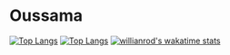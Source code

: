 # Oussama
[![Top Langs](https://github-readme-stats.vercel.app/api/top-langs/?username=LariouchOussama)](https://github.com/LariouchOussama/github-readme-stats)
[![Top Langs](https://github-readme-stats.vercel.app/api/top-langs/?username=LariouchOussama&layout=compact)](https://github.com/LariouchOussama/github-readme-stats)
[![willianrod's wakatime stats](https://github-readme-stats.vercel.app/api/wakatime?username=wakatime)](https://github.com/LariouchOussama/github-readme-stats)
